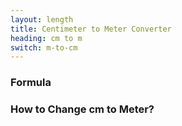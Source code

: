 ```yaml
---
layout: length
title: Centimeter to Meter Converter
heading: cm to m
switch: m-to-cm
---
```


<script>
  selectInput[3].selected = true
  selectOutput[7].selected = true
</script>

### Formula
<p id="formula"></p>

### How to Change cm to Meter?
